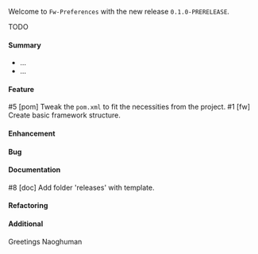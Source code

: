 Welcome to `Fw-Preferences` with the new release `0.1.0-PRERELEASE`.

TODO



#### Summary
* ...
* ...



#### Feature
#5 [pom] Tweak the `pom.xml` to fit the necessities from the project.
#1 [fw] Create basic framework structure.



#### Enhancement



#### Bug



#### Documentation
#8 [doc] Add folder 'releases' with template.



#### Refactoring



#### Additional



Greetings
Naoghuman



[//]: # (Issues which will be integrated in this release)



[//]: # (Links)
[JavaFX]:http://docs.oracle.com/javase/8/javase-clienttechnologies.htm
[Maven]:http://maven.apache.org/
[NetBeans]:https://netbeans.org/
